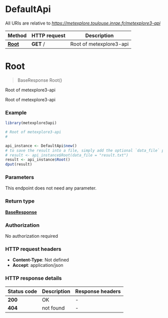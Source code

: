 # DefaultApi

All URIs are relative to *https://metexplore.toulouse.inrae.fr/metexplore3-api*

Method | HTTP request | Description
------------- | ------------- | -------------
[**Root**](DefaultApi.md#Root) | **GET** / | Root of metexplore3-api


# **Root**
> BaseResponse Root()

Root of metexplore3-api

Root of metexplore3-api

### Example
```R
library(metexplore3api)

# Root of metexplore3-api
#

api_instance <- DefaultApi$new()
# to save the result into a file, simply add the optional `data_file` parameter, e.g.
# result <- api_instance$Root(data_file = "result.txt")
result <- api_instance$Root()
dput(result)
```

### Parameters
This endpoint does not need any parameter.

### Return type

[**BaseResponse**](BaseResponse.md)

### Authorization

No authorization required

### HTTP request headers

 - **Content-Type**: Not defined
 - **Accept**: application/json

### HTTP response details
| Status code | Description | Response headers |
|-------------|-------------|------------------|
| **200** | OK |  -  |
| **404** | not found |  -  |

